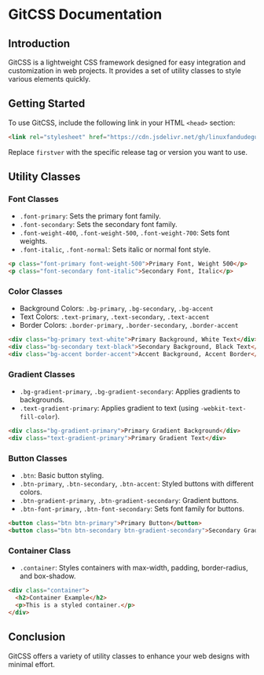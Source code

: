
# GitCSS Documentation

## Introduction

GitCSS is a lightweight CSS framework designed for easy integration and customization in web projects. It provides a set of utility classes to style various elements quickly.

## Getting Started

To use GitCSS, include the following link in your HTML `<head>` section:

```html
<link rel="stylesheet" href="https://cdn.jsdelivr.net/gh/linuxfandudeguy/gitcss@firstver/test.css">
```

Replace `firstver` with the specific release tag or version you want to use.

## Utility Classes

### Font Classes

- `.font-primary`: Sets the primary font family.
- `.font-secondary`: Sets the secondary font family.
- `.font-weight-400`, `.font-weight-500`, `.font-weight-700`: Sets font weights.
- `.font-italic`, `.font-normal`: Sets italic or normal font style.

```html
<p class="font-primary font-weight-500">Primary Font, Weight 500</p>
<p class="font-secondary font-italic">Secondary Font, Italic</p>
```

### Color Classes

- Background Colors: `.bg-primary`, `.bg-secondary`, `.bg-accent`
- Text Colors: `.text-primary`, `.text-secondary`, `.text-accent`
- Border Colors: `.border-primary`, `.border-secondary`, `.border-accent`

```html
<div class="bg-primary text-white">Primary Background, White Text</div>
<div class="bg-secondary text-black">Secondary Background, Black Text</div>
<div class="bg-accent border-accent">Accent Background, Accent Border</div>
```

### Gradient Classes

- `.bg-gradient-primary`, `.bg-gradient-secondary`: Applies gradients to backgrounds.
- `.text-gradient-primary`: Applies gradient to text (using `-webkit-text-fill-color`).

```html
<div class="bg-gradient-primary">Primary Gradient Background</div>
<div class="text-gradient-primary">Primary Gradient Text</div>
```

### Button Classes

- `.btn`: Basic button styling.
- `.btn-primary`, `.btn-secondary`, `.btn-accent`: Styled buttons with different colors.
- `.btn-gradient-primary`, `.btn-gradient-secondary`: Gradient buttons.
- `.btn-font-primary`, `.btn-font-secondary`: Sets font family for buttons.

```html
<button class="btn btn-primary">Primary Button</button>
<button class="btn btn-secondary btn-gradient-secondary">Secondary Gradient Button</button>
```

### Container Class

- `.container`: Styles containers with max-width, padding, border-radius, and box-shadow.

```html
<div class="container">
  <h2>Container Example</h2>
  <p>This is a styled container.</p>
</div>
```

## Conclusion

GitCSS offers a variety of utility classes to enhance your web designs with minimal effort. 
